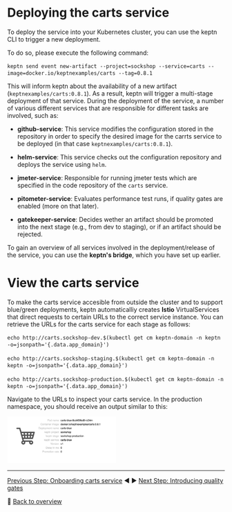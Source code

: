 # Deploying the carts service

To deploy the service into your Kubernetes cluster, you can use the keptn CLI to trigger a new deployment. 

To do so, please execute the following command:

```console
keptn send event new-artifact --project=sockshop --service=carts --image=docker.io/keptnexamples/carts --tag=0.8.1
```

This will inform keptn about the availability of a new artifact (`keptnexamples/carts:0.8.1`). As a result, keptn will trigger a multi-stage deployment of that service. During the deployment of the service, a number of various different services that are responsible for different tasks are involved, such as:

  - **github-service**: This service modifies the configuration stored in the repository in order to specify the desired image for the carrts service to be deployed (in that case `keptnexamples/carts:0.8.1`).

  - **helm-service**: This service checks out the configuration repository and deploys the service using `helm`.

  - **jmeter-service**: Responsible for running jmeter tests which are specified in the code repository of the `carts` service.

  - **pitometer-service**: Evaluates performance test runs, if quality gates are enabled (more on that later).

  - **gatekeeper-service**: Decides wether an artifact should be promoted into the next stage (e.g., from dev to staging), or if an artifact should be rejected.

To gain an overview of all services involved in the deployment/release of the service, you can use the **keptn's bridge**, which you have set up earlier.

# View the carts service

To make the carts service accesible from outside the cluster and to support blue/green deployments, keptn automaticalliy creates **Istio** VirtualServices that direct requests to certain URLs to the correct service instance. You can retrieve the URLs for the carts service for each stage as follows:

```console
echo http://carts.sockshop-dev.$(kubectl get cm keptn-domain -n keptn -o=jsonpath='{.data.app_domain}')

echo http://carts.sockshop-staging.$(kubectl get cm keptn-domain -n keptn -o=jsonpath='{.data.app_domain}')

echo http://carts.sockshop-production.$(kubectl get cm keptn-domain -n keptn -o=jsonpath='{.data.app_domain}')
```

Navigate to the URLs to inspect your carts service. In the production namespace, you should receive an output similar to this:

<img src="images/carts-production.png" width="50%"/>

---

[Previous Step: Onboarding carts service](../01_Onboarding_carts_service) :arrow_backward: :arrow_forward: [Next Step: Introducing quality gates](../03_Introducing_quality_gates)

:arrow_up_small: [Back to overview](https://github.com/johannes-b/keptn-hackfest2019#overview)